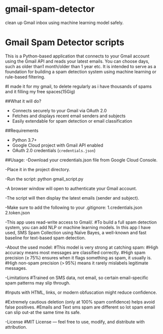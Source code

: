# gmail-spam-detector
clean up Gmail inbox using machine learning model safely. 

# Gmail Spam Detector scripts

This is a Python-based application that connects to your Gmail account using the Gmail API and reads your latest emails. You can choose days, such as older than1 month/older than 1 year etc. It is intended to serve as a foundation for building a spam detection system using machine learning or rule-based filtering.

#I made it for my gmail, to delete regularly as i have thousands of spams and it filling my free spaces(15Gig)

##What it will do?

- Connects securely to your Gmail via OAuth 2.0
- Fetches and displays recent email senders and subjects
- Easily extendable for spam detection or email classification

##Requirements

- Python 3.7+
- Google Cloud project with Gmail API enabled
- OAuth 2.0 credentials (`credentials.json`)


##Usage:
-Download your credentials.json file from Google Cloud Console.

-Place it in the project directory.

-Run the script: 
python gmail_script.py

-A browser window will open to authenticate your Gmail account.

-The script will then display the latest emails (sender and subject).

-Make sure to add the following to your .gitignore:
1.credentials.json
2.token.json


-This app uses read-write access to Gmail/.
#To build a full spam detection system, you can add NLP or machine learning models. In this app I have used, SMS Spam Collection using Naïve Bayes, a well-known and fast baseline for text-based spam detection.

-About the used model:
#This model is very strong at catching spam:
#High accuracy means most messages are classified correctly.
#High spam precision (≥ 75%) ensures when it flags something as spam, it usually is.
#High non-spam precision (> 95%) means it rarely mislabels legitimate messages.

-Limitations
#Trained on SMS data, not email, so certain email-specific spam patterns may slip through.

#Inputs with HTML, links, or modern obfuscation might reduce confidence.

#Extremely cautious deletion (only at 100% spam confidence) helps avoid false positives.
#Emails and Text sms spam are different so lot spam email can slip out-at the same time its safe.


-License
#MIT License — feel free to use, modify, and distribute with attribution.